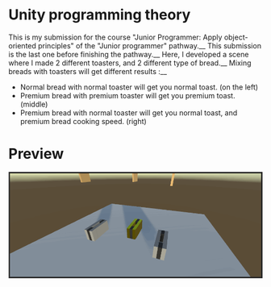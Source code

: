 # Unity programming theory

This is my submission for the course "Junior Programmer: Apply object-oriented principles" of the "Junior programmer" pathway.__
This submission is the last one before finishing the pathway.__
Here, I developed a scene where I made 2 different toasters, and 2 different type of bread.__
Mixing breads with toasters will get different results :__
- Normal bread with normal toaster will get you normal toast. (on the left)
- Premium bread with premium toaster will get you premium toast. (middle)
- Premium bread with normal toaster will get you normal toast, and premium bread cooking speed. (right)

# Preview

![](https://github.com/maxence-vanhaezebroeke/Unity-programming-theory/blob/main/unity-programming-theory-demo.gif)